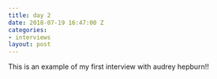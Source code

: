 ```yaml
---
title: day 2
date: 2018-07-19 16:47:00 Z
categories:
- interviews
layout: post
---
```


This is an example of my first interview with audrey hepburn!!
